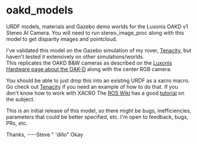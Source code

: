 # oakd_models
URDF models, materials and Gazebo demo worlds for the Luxonis OAKD v1 Stereo AI Camera. 
You will need to run stereo_image_proc along with this model to get disparity images and pointcloud. 

I've validated this model on the Gazebo simulation of my rover, [Tenacity](https://github.com/jetdillo/tenacity_rover), but haven't tested it extensively on other simulations/worlds. \
This replicates the OAKD B&W cameras as described on the [Luxonis Hardware page about the OAK-D](https://docs.luxonis.com/projects/hardware/en/latest/pages/BW1098OAK.html#depth-perception) along with the center RGB camera.
 
You should be able to just drop this into an existing URDF as a xacro macro.
Go check out [Tenacity](https://github.com/jetdillo/tenacity_rover) if you need an example of how to do that. 
If you don't know how to work with XACRO The [ROS Wiki](wiki.ros.org) has a good [tutorial](http://wiki.ros.org/urdf/Tutorials/Using%20Xacro%20to%20Clean%20Up%20a%20URDF%20File) on the subject. 

This is an initial release of this model, so there might be bugs, inefficiencies, parameters that could be better specified, etc. 
I'm open to feedback, bugs, PRs, etc. 

Thanks,
----Steve " 'dillo" Okay
